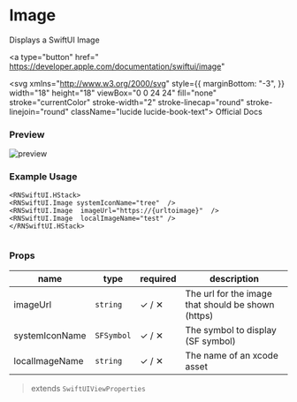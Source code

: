 # Image

Displays a  SwiftUI Image 



<a type="button" href="
https://developer.apple.com/documentation/swiftui/image" 
>
<svg xmlns="http://www.w3.org/2000/svg" style={{  marginBottom: "-3",   }} width="18" height="18" viewBox="0 0 24 24" fill="none" stroke="currentColor" stroke-width="2" stroke-linecap="round" stroke-linejoin="round" className="lucide lucide-book-text"><path d="M4 19.5v-15A2.5 2.5 0 0 1 6.5 2H19a1 1 0 0 1 1 1v18a1 1 0 0 1-1 1H6.5a1 1 0 0 1 0-5H20"/><path d="M8 11h8"/><path d="M8 7h6"/></svg>
Official Docs
</a>


### Preview
<div style={{  width: "80%", minHeight: "20%", backgroundColor: "rgb(255, 255, 255)", border: "1px solid rgb(204, 204, 204)", borderRadius: 12, overflow: "hidden"  }}><div style={{  height: 30, backgroundColor: "rgb(240, 240, 240)", display: "flex", alignItems: "center", padding: "0px 10"  }}><div style={{  width: 12, height: 12, borderRadius: "50%", backgroundColor: "rgb(255, 95, 87)", marginRight: 5, display: "inline-block", marginLeft: 10 }}></div><div style={{  width: 12, height: 12, borderRadius: "50%", backgroundColor: "rgb(255, 189, 46)", marginRight: 5, display: "inline-block"  }}></div><div style={{  width: 12, height: 12, borderRadius: "50%", backgroundColor: "rgb(40, 201, 64)", marginRight: 5, display: "inline-block"  }}></div></div><div>



![preview](@site/static/img/docs/image.png)


</div></div>


### Example Usage

```tsx
<RNSwiftUI.HStack>
<RNSwiftUI.Image systemIconName="tree"  />
<RNSwiftUI.Image  imageUrl="https://{urltoimage}"  />
<RNSwiftUI.Image  localImageName="test" />
</RNSwiftUI.HStack>
  
```


### Props

| name | type | required | description | 
|------|------|----------|-------------|
|imageUrl|  `string`  |    ✓ / ✕    |   The url for the image that should be shown (https)     |
|  systemIconName    |   `SFSymbol`   |     ✓ / ✕     |    The symbol to display (SF symbol)    |
|  localImageName    |   `string`   |      ✓ / ✕    |    The name of an xcode asset       |

> extends `SwiftUIViewProperties`